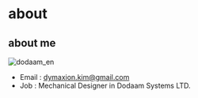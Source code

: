# about

## about me

![dodaam_en](https://cloud.githubusercontent.com/assets/12775748/10863216/848701d2-8009-11e5-8d31-2d2416755c4b.png)

* Email : dymaxion.kim@gmail.com
* Job : Mechanical Designer in Dodaam Systems LTD.
